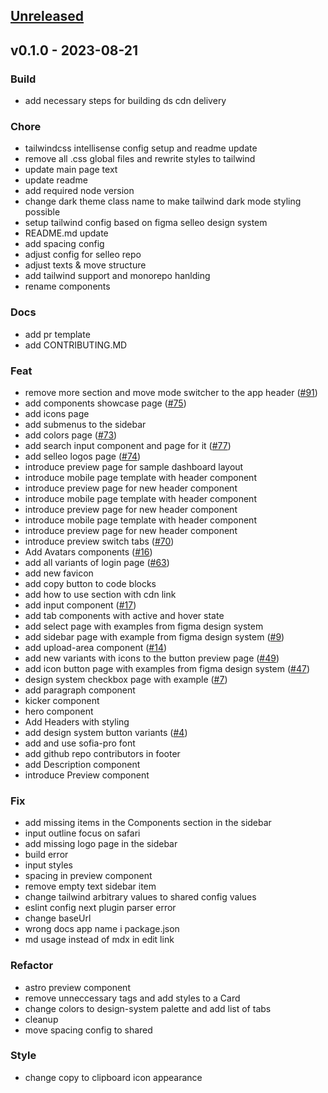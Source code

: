 <a name="unreleased"></a>
## [Unreleased]


<a name="v0.1.0"></a>
## v0.1.0 - 2023-08-21
### Build
- add necessary steps for building ds cdn delivery

### Chore
- tailwindcss intellisense config setup and readme update
- remove all .css global files and rewrite styles to tailwind
- update main page text
- update readme
- add required node version
- change dark theme class name to make tailwind dark mode styling possible
- setup tailwind config based on figma selleo design system
- README.md update
- add spacing config
- adjust config for selleo repo
- adjust texts & move structure
- add tailwind support and monorepo hanlding
- rename components

### Docs
- add pr template
- add CONTRIBUTING.MD

### Feat
- remove more section and move mode switcher to the app header ([#91](https://github.com/Selleo/design-system/issues/91))
- add components showcase page ([#75](https://github.com/Selleo/design-system/issues/75))
- add icons page
- add submenus to the sidebar
- add colors page ([#73](https://github.com/Selleo/design-system/issues/73))
- add search input component and page for it ([#77](https://github.com/Selleo/design-system/issues/77))
- add selleo logos page ([#74](https://github.com/Selleo/design-system/issues/74))
- introduce preview page for sample dashboard layout
- introduce mobile page template with header component
- introduce preview page for new header component
- introduce mobile page template with header component
- introduce preview page for new header component
- introduce mobile page template with header component
- introduce preview page for new header component
- introduce preview switch tabs ([#70](https://github.com/Selleo/design-system/issues/70))
- Add Avatars components ([#16](https://github.com/Selleo/design-system/issues/16))
- add all variants of login page ([#63](https://github.com/Selleo/design-system/issues/63))
- add new favicon
- add copy button to code blocks
- add how to use section with cdn link
- add input component ([#17](https://github.com/Selleo/design-system/issues/17))
- add tab components with active and hover state
- add select page with examples from figma design system
- add sidebar page with example from figma design system ([#9](https://github.com/Selleo/design-system/issues/9))
- add upload-area component ([#14](https://github.com/Selleo/design-system/issues/14))
- add new variants with icons to the button preview page ([#49](https://github.com/Selleo/design-system/issues/49))
- add icon button page with examples from figma design system ([#47](https://github.com/Selleo/design-system/issues/47))
- design system checkbox page with example ([#7](https://github.com/Selleo/design-system/issues/7))
- add paragraph component
- kicker component
- hero component
- Add Headers with styling
- add design system button variants ([#4](https://github.com/Selleo/design-system/issues/4))
- add and use sofia-pro font
- add github repo contributors in footer
- add Description component
- introduce Preview component

### Fix
- add missing items in the Components section in the sidebar
- input outline focus on safari
- add missing logo page in the sidebar
- build error
- input styles
- spacing in preview component
- remove empty text sidebar item
- change tailwind arbitrary values to shared config values
- eslint config next plugin parser error
- change baseUrl
- wrong docs app name i package.json
- md usage instead of mdx in edit link

### Refactor
- astro preview component
- remove unneccessary tags and add styles to a Card
- change colors to design-system palette and add list of tabs
- cleanup
- move spacing config to shared

### Style
- change copy to clipboard icon appearance


[Unreleased]: https://github.com/Selleo/design-system/compare/v0.1.0...HEAD
